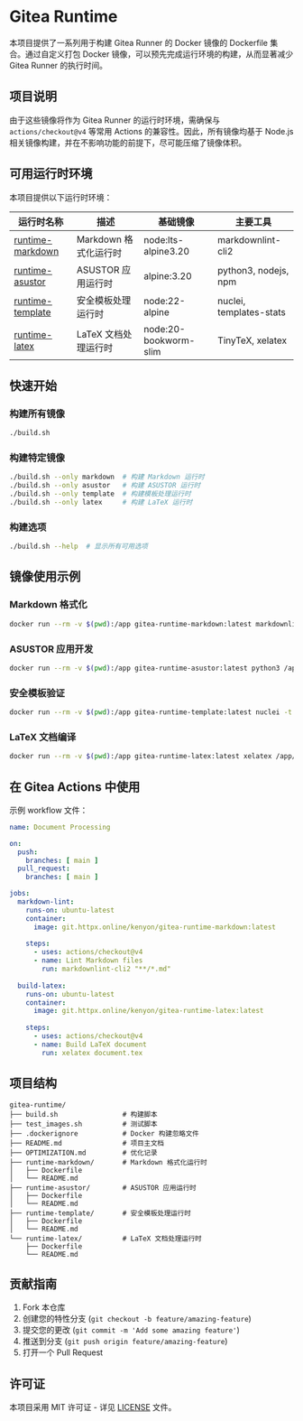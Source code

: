 # Gitea Runtime

本项目提供了一系列用于构建 Gitea Runner 的 Docker 镜像的 Dockerfile 集合。通过自定义打包 Docker 镜像，可以预先完成运行环境的构建，从而显著减少 Gitea Runner 的执行时间。

## 项目说明

由于这些镜像将作为 Gitea Runner 的运行时环境，需确保与 `actions/checkout@v4` 等常用 Actions 的兼容性。因此，所有镜像均基于 Node.js 相关镜像构建，并在不影响功能的前提下，尽可能压缩了镜像体积。

## 可用运行时环境

本项目提供以下运行时环境：

| 运行时名称 | 描述 | 基础镜像 | 主要工具 |
|------------|------|----------|----------|
| [runtime-markdown](./runtime-markdown/) | Markdown 格式化运行时 | node:lts-alpine3.20 | markdownlint-cli2 |
| [runtime-asustor](./runtime-asustor/) | ASUSTOR 应用运行时 | alpine:3.20 | python3, nodejs, npm |
| [runtime-template](./runtime-template/) | 安全模板处理运行时 | node:22-alpine | nuclei, templates-stats |
| [runtime-latex](./runtime-latex/) | LaTeX 文档处理运行时 | node:20-bookworm-slim | TinyTeX, xelatex |

## 快速开始

### 构建所有镜像

```bash
./build.sh
```

### 构建特定镜像

```bash
./build.sh --only markdown  # 构建 Markdown 运行时
./build.sh --only asustor   # 构建 ASUSTOR 运行时
./build.sh --only template  # 构建模板处理运行时
./build.sh --only latex     # 构建 LaTeX 运行时
```

### 构建选项

```bash
./build.sh --help  # 显示所有可用选项
```

## 镜像使用示例

### Markdown 格式化

```bash
docker run --rm -v $(pwd):/app gitea-runtime-markdown:latest markdownlint-cli2 /app/README.md
```

### ASUSTOR 应用开发

```bash
docker run --rm -v $(pwd):/app gitea-runtime-asustor:latest python3 /app/script.py
```

### 安全模板验证

```bash
docker run --rm -v $(pwd):/app gitea-runtime-template:latest nuclei -t /app/templates -u https://example.com
```

### LaTeX 文档编译

```bash
docker run --rm -v $(pwd):/app gitea-runtime-latex:latest xelatex /app/document.tex
```

## 在 Gitea Actions 中使用

示例 workflow 文件：

```yaml
name: Document Processing

on:
  push:
    branches: [ main ]
  pull_request:
    branches: [ main ]

jobs:
  markdown-lint:
    runs-on: ubuntu-latest
    container:
      image: git.httpx.online/kenyon/gitea-runtime-markdown:latest
    
    steps:
      - uses: actions/checkout@v4
      - name: Lint Markdown files
        run: markdownlint-cli2 "**/*.md"
  
  build-latex:
    runs-on: ubuntu-latest
    container:
      image: git.httpx.online/kenyon/gitea-runtime-latex:latest
    
    steps:
      - uses: actions/checkout@v4
      - name: Build LaTeX document
        run: xelatex document.tex
```

## 项目结构

```
gitea-runtime/
├── build.sh                # 构建脚本
├── test_images.sh          # 测试脚本
├── .dockerignore           # Docker 构建忽略文件
├── README.md               # 项目主文档
├── OPTIMIZATION.md         # 优化记录
├── runtime-markdown/       # Markdown 格式化运行时
│   ├── Dockerfile
│   └── README.md
├── runtime-asustor/        # ASUSTOR 应用运行时
│   ├── Dockerfile
│   └── README.md
├── runtime-template/       # 安全模板处理运行时
│   ├── Dockerfile
│   └── README.md
└── runtime-latex/          # LaTeX 文档处理运行时
    ├── Dockerfile
    └── README.md
```

## 贡献指南

1. Fork 本仓库
2. 创建您的特性分支 (`git checkout -b feature/amazing-feature`)
3. 提交您的更改 (`git commit -m 'Add some amazing feature'`)
4. 推送到分支 (`git push origin feature/amazing-feature`)
5. 打开一个 Pull Request

## 许可证

本项目采用 MIT 许可证 - 详见 [LICENSE](LICENSE) 文件。